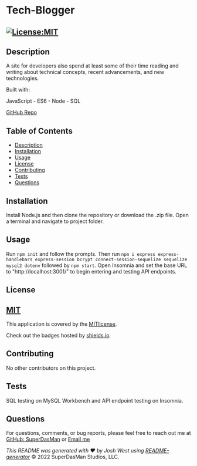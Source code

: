 # Tech-Blogger

## [![License:MIT](https://img.shields.io/badge/License-MIT-aqua)](https://opensource.org/licenses/MIT)

## Description

A site for developers also spend at least some of their time reading and writing about technical concepts, recent advancements, and new technologies.

Built with:

JavaScript - ES6 - Node - SQL

[GitHub Repo](https://github.com/SuperDasMan/tech-blogger/)

## Table of Contents

- [Description](#description)
- [Installation](#installation)
- [Usage](#usage)
- [License](#license)
- [Contributing](#contributing)
- [Tests](#tests)
- [Questions](#questions)

## Installation

Install Node.js and then clone the repository or download the .zip file. Open a terminal and navigate to project folder.

## Usage

Run `npm init` and follow the prompts. Then run `npm i express express-handlebars express-session bcrypt connect-session-sequelize sequelize mysql2 dotenv` followed by `npm start`. Open Insomnia and set the base URL to "http://localhost:3001/" to begin entering and testing API endpoints.

## License

## [MIT](#license)

This application is covered by the [MITlicense](<[![MIT]](https://opensource.org/licenses/MIT)>).

Check out the badges hosted by [shields.io](https://shields.io/).

## Contributing

No other contributors on this project.

## Tests

SQL testing on MySQL Workbench and API endpoint testing on Insomnia.

## Questions

For questions, comments, or bug reports, please feel free to reach out me at [GitHub: SuperDasMan](https://github.com/SuperDasMan) or [Email me](mailto:bigdaddydas@gmail.com)

_This README was generated with ❤️ by Josh West using [README-generator](https://github.com/SuperDasMan/README-Generator)_
&copy; 2022 SuperDasMan Studios, LLC.
